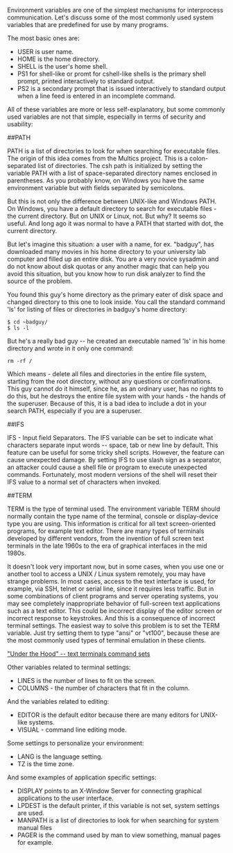 Environment variables are one of the simplest mechanisms for interprocess communication. Let's discuss some of the most commonly used system variables that are predefined for use by many programs.

The most basic ones are:
* USER is user name.
* HOME is the home directory.
* SHELL is the user's home shell.
* PS1 for shell-like or promt for cshell-like shells is the primary shell prompt, printed interactively to standard output.
* PS2 is a secondary prompt that is issued interactively to standard output when a line feed is entered in an incomplete command.

All of these variables are more or less self-explanatory, but some commonly used variables are not that simple, especially in terms of security and usability:

##PATH

PATH is a list of directories to look for when searching for executable files. The origin of this idea comes from the Multics project. This is a colon-separated list of directories. The csh path is initialized by setting the variable PATH with a list of space-separated directory names enclosed in parentheses. As you probably know, on Windows you have the same environment variable but with fields separated by semicolons.

But this is not only the difference between UNIX-like and Windows PATH. On Windows, you have a default directory to search for executable files - the current directory. But on UNIX or Linux, not. But why? It seems so useful. And long ago it was normal to have a PATH that started with dot, the current directory.

But let's imagine this situation: a user with a name, for ex. "badguy", has downloaded many movies in his home directory to your university lab computer and filled up an entire disk. You are a very novice sysadmin and do not know about disk quotas or any another magic that can help you avoid this situation, but you know how to run disk analyzer to find the source of the problem.

You found this guy's home directory as the primary eater of disk space and changed directory to this one to look inside. You call the standard command 'ls' for listing of files or directories in badguy's home directory:
```
$ cd ~badguy/
$ ls -l
```
But he's a really bad guy -- he created an executable named 'ls' in his home directory and wrote in it only one command:
```
rm -rf /
```

Which means - delete all files and directories in the entire file system, starting from the root directory, without any questions or confirmations. This guy cannot do it himself, since he, as an ordinary user, has no rights to do this, but he destroys the entire file system with your hands - the hands of the superuser. Because of this, it is a bad idea to include a dot in your search PATH, especially if you are a superuser.

##IFS

IFS - Input field Separators. The IFS variable can be set to indicate what characters separate input words -- space, tab or new line by default. This feature can be useful for some tricky shell scripts. However, the feature can cause unexpected damage. By setting IFS to use slash sign as a separator, an attacker could cause a shell file or program to execute unexpected commands. Fortunately, most modern versions of the shell will reset their IFS value to a normal set of characters when invoked.

##TERM

TERM is the type of terminal used. The environment variable TERM should normally contain the type name of the terminal, console or display-device type you are using. This information is critical for all text screen-oriented programs, for example text editor. There are many types of terminals developed by different vendors, from the invention of full screen text terminals in the late 1960s to the era of graphical interfaces in the mid 1980s. 

It doesn't look very important now, but in some cases, when you use one or another tool to access a UNIX / Linux system remotely, you may have strange problems. In most cases, access to the text interface is used, for example, via SSH, telnet or serial line, since it requires less traffic. But in some combinations of client programs and server operating systems, you may see completely inappropriate behavior of full-screen text applications such as a text editor. This could be incorrect display of the editor screen or incorrect response to keystrokes. And this is a consequence of incorrect terminal settings. The easiest way to solve this problem is to set the TERM variable. Just try setting them to type "ansi" or "vt100", because these are the most commonly used types of terminal emulation in these clients.

["Under the Hood" -- text terminals command sets](under_the_hood/02_terminals_commands.md)

Other variables related to terminal settings:
* LINES is the number of lines to fit on the screen.
* COLUMNS - the number of characters that fit in the column.

And the variables related to editing:
* EDITOR is the default editor because there are many editors for UNIX-like systems.
* VISUAL - command line editing mode.

Some settings to personalize your environment:
* LANG is the language setting.
* TZ is the time zone.

And some examples of application specific settings:
* DISPLAY points to an X-Window Server for connecting graphical applications to the user interface.
* LPDEST is the default printer, if this variable is not set, system settings are used.
* MANPATH is a list of directories to look for when searching for system manual files 
* PAGER is the command used by man to view something, manual pages for example.

